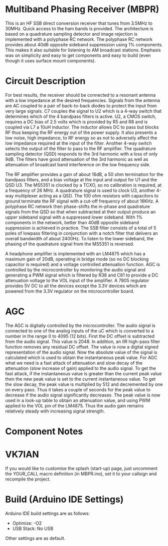 # Multiband Phasing Receiver (MBPR)
This is an HF SSB direct conversion receiver that tunes from 3.5MHz to 30MHz. Quick access to the ham bands is provided. The architecture is based on a quadrature sampling detector and image rejection is implemented with a polyphase RC network. The polyphase RC network provides about 40dB opposite sideband suppression using 1% components. This makes it also suitable for listening to AM broadcast stations. Emphasis was on simplicity and easy to get components and easy to build (even though it uses surface mount components).
# Circuit Description
For best results, the receiver should be connected to a resonant antenna with a low impedance at the desired frequencies. Signals from the antenna are AC coupled to a pair of back-to-back diodes to protect the input from very large signals. C7 couples the signal to U2 which is a 4-way switch that determines which of the 4 bandpass filters is active. U2, a CMOS switch, requires a DC bias of 2.5 volts which is provided by R5 and R8 and is coupled via L7 a 10uH inductor. The inductor allows DC to pass but blocks RF thus keeping the RF energy out of the power supply. It also presents a low noise, high impedance, to RF energy so as not to adversely affect the low impedance required at the input of the filter. Another 4-way switch selects the output of the filter to pass to the RF amplifier. The quadrature sampling detector (QSD) responds to the 3rd harmonic with a loss of only 9dB. The filters have good attenuation of the 3rd harmonic as well as attenuation of broadcast band interference on the low frequency side.

The RF amplifier provides a gain of about 16dB, a 50 ohm termination for the bandpass filters, and a bias voltage at the input and output for U1 and the QSD U3. The MS5351 is clocked by a TCXO, so no calibration is required, at a frequency of 26 MHz. A quadrature signal is used to clock U3, another 4-way multiplexer acting as a QSD. The 100 ohm resistors with capacitors to ground terminate the RF signal with a cut-off frequency of about 16KHz. A polyphase RC network then phase-shifts the in-phase and quadrature signals from the QSD so that when subtracted at their output produce an upper sideband signal with a suppressed lower sideband. With 1% components in the network, better than 40dB opposite sideband suppression is achieved in practice. The SSB filter consists of a total of 5 poles of lowpass filtering in conjunction with a notch filter that delivers an overall bandwidth of about 2400Hz. To listen to the lower sideband, the phasing of the quadrature signal from the MS5351 is reversed.

A headphone amplifier is implemented with an LM4875 which has a maximum gain of 20dB, operating in bridge mode (so no DC blocking capacitor is required) and a voltage controlled attenuation function. AGC is controlled by the microcontroller by monitoring the audio signal and generating a PWM signal which is filtered by R38 and C61 to provide a DC attenuation voltage to the VOL input of the amplifier. A 7805 regulator provides 5V DC to all the devices except the 3.3V devices which are powered from the 3.3V regulator on the microcontroller board.
# AGC
The AGC is digitally controlled by the microcontroller. The audio signal is connected to one of the analog inputs of the uC which is converted to a number in the range 0 to 4095 (12 bits). First the DC offset is subtracted from the audio signal. This value is 2048. In addition, an IIR high-pass filter function removes any residual DC offset. The value is now a digital signed representation of the audio signal. Now the absolute value of the signal is calculated which is used to obtain the instantaneous peak value. For AGC what we need is a fast attack of attenuation and slow decay of the attenuation (slow increase of gain) applied to the audio signal. To get the fast attack, if the instantaneous value is greater than the current peak value then the new peak value is set to the current instantaneous value. To get the slow decay, the peak value is multiplied by 512 and decremented by one on every pass. Thus it takes a couple of seconds for the peak value to decrease if the audio signal significantly decreases. The peak value is now used in a look-up table to obtain an attenuation value, and using PWM applied to the VOL pin of the LM4875. Thus the audio gain remains relatively steady with increasing signal strength.
# Component Notes
# VK7IAN
If you would like to customise the splash (start-up) page, just uncomment the YOUR_CALL macro definition (in MBPR.ino), set it to your callsign and recompile the project. 
# Build (Arduino IDE Settings)
Arduino IDE build settings are as follows:

 * Optimize: -O2
 * USB Stack: No USB

Other settings are as default.
